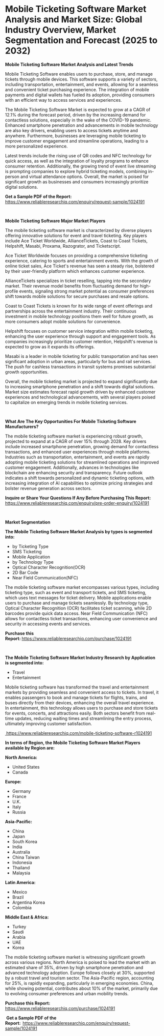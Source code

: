 <p><h1>Mobile Ticketing Software Market Analysis and Market Size: Global Industry Overview, Market Segmentation and Forecast (2025 to 2032)</h1></p><p><strong>Mobile Ticketing Software Market Analysis and Latest Trends</strong></p>
<p><p>Mobile Ticketing Software enables users to purchase, store, and manage tickets through mobile devices. This software supports a variety of sectors, including transportation, entertainment, and events, allowing for a seamless and convenient ticket purchasing experience. The integration of mobile payments and digital wallets has fueled its adoption, providing consumers with an efficient way to access services and experiences.</p><p>The Mobile Ticketing Software Market is expected to grow at a CAGR of 12.1% during the forecast period, driven by the increasing demand for contactless solutions, especially in the wake of the COVID-19 pandemic. Enhanced smartphone penetration and advancements in mobile technology are also key drivers, enabling users to access tickets anytime and anywhere. Furthermore, businesses are leveraging mobile ticketing to improve customer engagement and streamline operations, leading to a more personalized experience.</p><p>Latest trends include the rising use of QR codes and NFC technology for quick access, as well as the integration of loyalty programs to enhance consumer retention. Additionally, the growing trend of event live streaming is prompting companies to explore hybrid ticketing models, combining in-person and virtual attendance options. Overall, the market is poised for significant growth as businesses and consumers increasingly prioritize digital solutions.</p></p>
<p><strong>Get a Sample PDF of the Report:&nbsp;</strong> <a href="https://www.reliableresearchiq.com/enquiry/request-sample/1024191?utm_campaign=3201&utm_medium=2&utm_source=Github&utm_content=ia&utm_term=17042025&utm_id=mobile-ticketing-software">https://www.reliableresearchiq.com/enquiry/request-sample/1024191</a></p>
<p>&nbsp;</p>
<p><strong>Mobile Ticketing Software Major Market Players</strong></p>
<p><p>The mobile ticketing software market is characterized by diverse players offering innovative solutions for event and travel ticketing. Key players include Ace Ticket Worldwide, AllianceTickets, Coast to Coast Tickets, Helpshift, Masabi, Proxama, Razogrator, and Ticketscript.</p><p>Ace Ticket Worldwide focuses on providing a comprehensive ticketing experience, catering to sports and entertainment events. With the growth of online ticket sales, Ace Ticket's revenue has seen a steady rise, bolstered by their user-friendly platform which enhances customer experience.</p><p>AllianceTickets specializes in ticket reselling, tapping into the secondary market. Their revenue model benefits from fluctuating demand for high-profile events, signaling strong market potential as consumer preferences shift towards mobile solutions for secure purchases and resale options.</p><p>Coast to Coast Tickets is known for its wide range of event offerings and partnerships across the entertainment industry. Their continuous investment in mobile technology positions them well for future growth, as more consumers adopt mobile solutions for convenience.</p><p>Helpshift focuses on customer service integration within mobile ticketing, enhancing the user experience through support and engagement tools. As companies increasingly prioritize customer retention, Helpshift's revenue is expected to grow as it expands its offerings.</p><p>Masabi is a leader in mobile ticketing for public transportation and has seen significant adoption in urban areas, particularly for bus and rail services. The push for cashless transactions in transit systems promises substantial growth opportunities.</p><p>Overall, the mobile ticketing market is projected to expand significantly due to increasing smartphone penetration and a shift towards digital solutions. Market size estimates forecast rapid growth driven by enhanced customer experiences and technological advancements, with several players poised to capitalize on emerging trends in mobile ticketing services.</p></p>
<p>&nbsp;</p>
<p><strong>What Are The Key Opportunities For Mobile Ticketing Software Manufacturers?</strong></p>
<p><p>The mobile ticketing software market is experiencing robust growth, projected to expand at a CAGR of over 15% through 2028. Key drivers include increased smartphone penetration, growing demand for contactless transactions, and enhanced user experiences through mobile platforms. Industries such as transportation, entertainment, and events are rapidly adopting mobile ticketing solutions for streamlined operations and improved customer engagement. Additionally, advances in technologies like blockchain are enhancing security and transparency. Future outlook indicates a shift towards personalized and dynamic ticketing options, with increasing integration of AI capabilities to optimize pricing strategies and bolster revenue generation across sectors.</p></p>
<p><strong>Inquire or Share Your Questions If Any Before Purchasing This Report:</strong> <a href="https://www.reliableresearchiq.com/enquiry/pre-order-enquiry/1024191?utm_campaign=3201&utm_medium=2&utm_source=Github&utm_content=ia&utm_term=17042025&utm_id=mobile-ticketing-software">https://www.reliableresearchiq.com/enquiry/pre-order-enquiry/1024191</a></p>
<p>&nbsp;</p>
<p><strong>Market Segmentation</strong></p>
<p><strong>The Mobile Ticketing Software Market Analysis by types is segmented into:</strong></p>
<p><ul><li>by Ticketing Type</li><li>SMS Ticketing</li><li>Mobile Application</li><li>by Technology Type</li><li>Optical Character Recognition(OCR)</li><li>2D Bar Code</li><li>Near Field Communication(NFC)</li></ul></p>
<p><p>The mobile ticketing software market encompasses various types, including ticketing type, such as event and transport tickets, and SMS ticketing, which uses text messages for ticket delivery. Mobile applications enable users to purchase and manage tickets seamlessly. By technology type, Optical Character Recognition (OCR) facilitates ticket scanning, while 2D barcodes provide quick data access. Near Field Communication (NFC) allows for contactless ticket transactions, enhancing user convenience and security in accessing events and services.</p></p>
<p><strong>Purchase this Report:&nbsp;</strong><a href="https://www.reliableresearchiq.com/purchase/1024191?utm_campaign=3201&utm_medium=2&utm_source=Github&utm_content=ia&utm_term=17042025&utm_id=mobile-ticketing-software">https://www.reliableresearchiq.com/purchase/1024191</a></p>
<p>&nbsp;</p>
<p><strong>The Mobile Ticketing Software Market Industry Research by Application is segmented into:</strong></p>
<p><ul><li>Travel</li><li>Entertainment</li></ul></p>
<p><p>Mobile ticketing software has transformed the travel and entertainment markets by providing seamless and convenient access to tickets. In travel, it enables passengers to book and manage tickets for flights, trains, and buses directly from their devices, enhancing the overall travel experience. In entertainment, this technology allows users to purchase and store tickets for events, concerts, and attractions easily. Both sectors benefit from real-time updates, reducing waiting times and streamlining the entry process, ultimately improving customer satisfaction.</p></p>
<p><a href="https://www.reliableresearchiq.com/mobile-ticketing-software-r1024191?utm_campaign=3201&utm_medium=2&utm_source=Github&utm_content=ia&utm_term=17042025&utm_id=mobile-ticketing-software">&nbsp;https://www.reliableresearchiq.com/mobile-ticketing-software-r1024191</a></p>
<p><strong>In terms of Region, the Mobile Ticketing Software Market Players available by Region are:</strong></p>
<p>
    <p> <strong> North America: </strong>
        <ul>
            <li>United States</li>
            <li>Canada</li>
        </ul>
        </p> 
    <p> <strong> Europe: </strong>
        <ul>
            <li>Germany</li>
            <li>France</li>
            <li>U.K.</li>
            <li>Italy</li>
            <li>Russia</li>
        </ul>
        </p> 
    <p> <strong> Asia-Pacific: </strong>
        <ul>
            <li>China</li>
            <li>Japan</li>
            <li>South Korea</li>
            <li>India</li>
            <li>Australia</li>
            <li>China Taiwan</li>
            <li>Indonesia</li>
            <li>Thailand</li>
            <li>Malaysia</li>
        </ul>
        </p> 
    <p> <strong> Latin America: </strong>
        <ul>
            <li>Mexico</li>
            <li>Brazil</li>
            <li>Argentina Korea</li>
            <li>Colombia</li>
        </ul>
        </p> 
    <p> <strong> Middle East & Africa: </strong>
        <ul>
            <li>Turkey</li>
            <li>Saudi</li>
            <li>Arabia</li>
            <li>UAE</li>
            <li>Korea</li>
        </ul>
    </p>
    </p>
<p><p>The mobile ticketing software market is witnessing significant growth across various regions. North America is poised to lead the market with an estimated share of 35%, driven by high smartphone penetration and advanced technology adoption. Europe follows closely at 30%, supported by a robust travel and tourism sector. The Asia-Pacific region, accounting for 25%, is rapidly expanding, particularly in emerging economies. China, while showing potential, contributes about 10% of the market, primarily due to evolving consumer preferences and urban mobility trends.</p></p>
<p><strong>Purchase this Report: </strong><a href="https://www.reliableresearchiq.com/purchase/1024191?utm_campaign=3201&utm_medium=2&utm_source=Github&utm_content=ia&utm_term=17042025&utm_id=mobile-ticketing-software">https://www.reliableresearchiq.com/purchase/1024191</a></p>
<p>&nbsp;<strong>Get a Sample PDF of the Report:&nbsp;&nbsp;</strong><a href="https://www.reliableresearchiq.com/enquiry/request-sample/1024191?utm_campaign=3201&utm_medium=2&utm_source=Github&utm_content=ia&utm_term=17042025&utm_id=mobile-ticketing-software">https://www.reliableresearchiq.com/enquiry/request-sample/1024191</a></p>
<p><strong></strong></p>
<p><p></p><p></p><p></p></p>